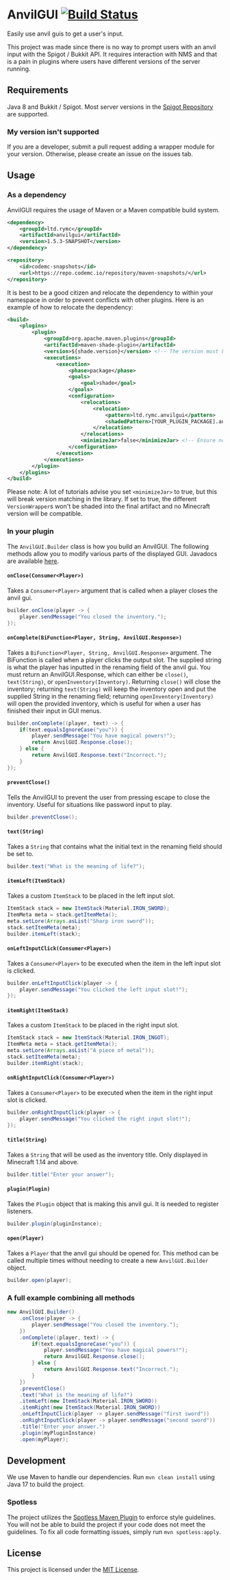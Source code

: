 # AnvilGUI [![Build Status](https://ci.codemc.io/job/WesJD/job/AnvilGUI/badge/icon)](https://ci.codemc.io/job/WesJD/job/AnvilGUI/)
Easily use anvil guis to get a user's input.

This project was made since there is no way to prompt users with an anvil input with the Spigot / Bukkit API. It requires interaction with NMS and that is a pain in plugins where users have different versions of the server running.

## Requirements
Java 8 and Bukkit / Spigot. Most server versions in the [Spigot Repository](https://hub.spigotmc.org/nexus/) are supported.

### My version isn't supported
If you are a developer, submit a pull request adding a wrapper module for your version. Otherwise, please create an issue
on the issues tab. 

## Usage

### As a dependency

AnvilGUI requires the usage of Maven or a Maven compatible build system. 
```xml
<dependency>
    <groupId>ltd.rymc</groupId>
    <artifactId>anvilgui</artifactId>
    <version>1.5.3-SNAPSHOT</version>
</dependency>

<repository>
    <id>codemc-snapshots</id>
    <url>https://repo.codemc.io/repository/maven-snapshots/</url>
</repository>
```

It is best to be a good citizen and relocate the dependency to within your namespace in order 
to prevent conflicts with other plugins. Here is an example of how to relocate the dependency:
```xml
<build>
    <plugins>
        <plugin>
            <groupId>org.apache.maven.plugins</groupId>
            <artifactId>maven-shade-plugin</artifactId>
            <version>${shade.version}</version> <!-- The version must be at least 3.3.0 -->
            <executions>
                <execution>
                    <phase>package</phase>
                    <goals>
                        <goal>shade</goal>
                    </goals>
                    <configuration>
                        <relocations>
                            <relocation>
                                <pattern>ltd.rymc.anvilgui</pattern>
                                <shadedPattern>[YOUR_PLUGIN_PACKAGE].anvilgui</shadedPattern> <!-- Replace [YOUR_PLUGIN_PACKAGE] with your namespace -->
                            </relocation>
                        </relocations>
                        <minimizeJar>false</minimizeJar> <!-- Ensure not set to true -->
                    </configuration>
                </execution>
            </executions>
        </plugin>
    </plugins>
</build>
```
Please note: A lot of tutorials advise you set `<minimizeJar>` to true, but this will break version matching in the library.
If set to true, the different `VersionWrapper`s won't be shaded into the final artifact and no Minecraft version will be compatible.

### In your plugin

The `AnvilGUI.Builder` class is how you build an AnvilGUI. 
The following methods allow you to modify various parts of the displayed GUI. Javadocs are available [here](http://docs.wesjd.net/AnvilGUI/).

#### `onClose(Consumer<Player>)` 
Takes a `Consumer<Player>` argument that is called when a player closes the anvil gui.
```java                                             
builder.onClose(player -> {                         
    player.sendMessage("You closed the inventory.");
});                                                 
``` 

#### `onComplete(BiFunction<Player, String, AnvilGUI.Response>)`  
Takes a `BiFunction<Player, String, AnvilGUI.Response>` argument. The BiFunction is called when a player clicks the output slot. 
The supplied string is what the player has inputted in the renaming field of the anvil gui. You must return an AnvilGUI.Response,
which can either be `close()`, `text(String)`, or `openInventory(Inventory)`. Returning `close()` will close the inventory; returning 
`text(String)` will keep the inventory open and put the supplied String in the renaming field; returning `openInventory(Inventory)`
will open the provided inventory, which is useful for when a user has finished their input in GUI menus.
```java                                                
builder.onComplete((player, text) -> {                 
    if(text.equalsIgnoreCase("you")) {                 
        player.sendMessage("You have magical powers!");
        return AnvilGUI.Response.close();              
    } else {                                           
        return AnvilGUI.Response.text("Incorrect.");   
    }                                                  
});                                                    
```                                                    

#### `preventClose()` 
Tells the AnvilGUI to prevent the user from pressing escape to close the inventory.
Useful for situations like password input to play.                                      
```java                     
builder.preventClose();     
```                         
     
#### `text(String)`
Takes a `String` that contains what the initial text in the renaming field should be set to.
```java                                           
builder.text("What is the meaning of life?");     
```  

#### `itemLeft(ItemStack)`
Takes a custom `ItemStack` to be placed in the left input slot.
```java                                              
ItemStack stack = new ItemStack(Material.IRON_SWORD);
ItemMeta meta = stack.getItemMeta();                 
meta.setLore(Arrays.asList("Sharp iron sword"));             
stack.setItemMeta(meta); 
builder.itemLeft(stack);        
```         

#### `onLeftInputClick(Consumer<Player>)`
Takes a `Consumer<Player>` to be executed when the item in the left input slot is clicked.
```java                                              
builder.onLeftInputClick(player -> {
    player.sendMessage("You clicked the left input slot!");
});        
```      

#### `itemRight(ItemStack)`
Takes a custom `ItemStack` to be placed in the right input slot.
```java                                              
ItemStack stack = new ItemStack(Material.IRON_INGOT);
ItemMeta meta = stack.getItemMeta();                 
meta.setLore(Arrays.asList("A piece of metal"));             
stack.setItemMeta(meta); 
builder.itemRight(stack);        
```         

#### `onRightInputClick(Consumer<Player>)`
Takes a `Consumer<Player>` to be executed when the item in the right input slot is clicked.
```java                                              
builder.onRightInputClick(player -> {
    player.sendMessage("You clicked the right input slot!");
});        
```

#### `title(String)`
Takes a `String` that will be used as the inventory title. Only displayed in Minecraft 1.14 and above.
```java                            
builder.title("Enter your answer");
```                                
                 
#### `plugin(Plugin)`
Takes the `Plugin` object that is making this anvil gui. It is needed to register listeners.
```java                                         
builder.plugin(pluginInstance);                 
```                            

#### `open(Player)`
Takes a `Player` that the anvil gui should be opened for. This method can be called multiple times without needing to create
a new `AnvilGUI.Builder` object.                                                                                            
```java              
builder.open(player);
```                  

### A full example combining all methods
```java
new AnvilGUI.Builder()
    .onClose(player -> {                                               //called when the inventory is closing
        player.sendMessage("You closed the inventory.");
    })
    .onComplete((player, text) -> {                                    //called when the inventory output slot is clicked
        if(text.equalsIgnoreCase("you")) {
            player.sendMessage("You have magical powers!");
            return AnvilGUI.Response.close();
        } else {
            return AnvilGUI.Response.text("Incorrect.");
        }
    })
    .preventClose()                                                    //prevents the inventory from being closed
    .text("What is the meaning of life?")                              //sets the text the GUI should start with
    .itemLeft(new ItemStack(Material.IRON_SWORD))                      //use a custom item for the first slot
    .itemRight(new ItemStack(Material.IRON_SWORD))                     //use a custom item for the second slot
    .onLeftInputClick(player -> player.sendMessage("first sword"))     //called when the left input slot is clicked
    .onRightInputClick(player -> player.sendMessage("second sword"))   //called when the right input slot is clicked
    .title("Enter your answer.")                                       //set the title of the GUI (only works in 1.14+)
    .plugin(myPluginInstance)                                          //set the plugin instance
    .open(myPlayer);                                                   //opens the GUI for the player provided
```
                                                                                                                                                                                                                                                                              

## Development 
We use Maven to handle our dependencies. Run `mvn clean install` using Java 17 to build the project.

### Spotless
The project utilizes the [Spotless Maven Plugin](https://github.com/diffplug/spotless/tree/main/plugin-maven) to
enforce style guidelines. You will not be able to build the project if your code does not meet the guidelines.
To fix all code formatting issues, simply run `mvn spotless:apply`.

## License
This project is licensed under the [MIT License](LICENSE).
